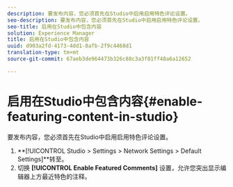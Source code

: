 ```yaml
---
description: 要发布内容，您必须首先在Studio中启用启用特色评论设置。
seo-description: 要发布内容，您必须首先在Studio中启用启用特色评论设置。
seo-title: 启用在Studio中包含内容
solution: Experience Manager
title: 启用在Studio中包含内容
uuid: d903a2fd-4173-4dd1-8afb-2f9c4468d1
translation-type: tm+mt
source-git-commit: 67aeb3de964473b326c88c3a3f81ff48a6a12652

---
```



# 启用在Studio中包含内容{#enable-featuring-content-in-studio}

要发布内容，您必须首先在Studio中启用启用特色评论设置。

1. **[!UICONTROL Studio > Settings > Network Settings > Default Settings]**转至。
1. 切换 **[!UICONTROL Enable Featured Comments]** 设置，允许您突出显示编辑器上方最近特色的注释。
